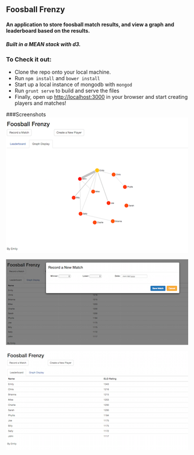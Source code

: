 ## Foosball Frenzy
#### An application to store foosball match results, and view a graph and leaderboard based on the results. 

##### Built in a MEAN stack with d3.

### To Check it out:
* Clone the repo onto your local machine.
* Run `npm install` and `bower install`
* Start up a local instance of mongodb with `mongod`
* Run `grunt serve` to build and serve the files
* Finally, open up [http://localhost:3000](http://localhost:3000) in your browser and start creating players and matches!

###Screenshots
![Graph View](./readme_images/graph.png)

![New Match Module](./readme_images/new-match.png)

![Leaderboard](./readme_images/leaderboard.png)
